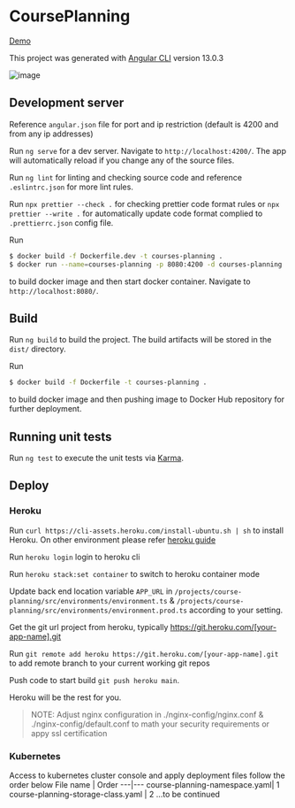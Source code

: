 # CoursePlanning 

[Demo](https://programplanning.herokuapp.com)

This project was generated with [Angular CLI](https://github.com/angular/angular-cli) version 13.0.3

![image](https://user-images.githubusercontent.com/9379521/142751147-f3b026b8-35f7-4214-a1e4-fcf6399f0dbb.png)

## Development server

Reference `angular.json` file for port and ip restriction (default is 4200 and from any ip addresses)

Run `ng serve` for a dev server. Navigate to `http://localhost:4200/`. The app will automatically reload if you change any of the source files.

Run `ng lint` for linting and checking source code and reference `.eslintrc.json` for more lint rules.

Run `npx prettier --check .` for checking prettier code format rules or `npx prettier --write .` for automatically update code format complied to `.prettierrc.json` config file.

Run

```bash
$ docker build -f Dockerfile.dev -t courses-planning .
$ docker run --name=courses-planning -p 8080:4200 -d courses-planning
```

to build docker image and then start docker container. Navigate to `http://localhost:8080/`.

## Build

Run `ng build` to build the project. The build artifacts will be stored in the `dist/` directory.

Run

```bash
$ docker build -f Dockerfile -t courses-planning .
```

to build docker image and then pushing image to Docker Hub repository for further deployment.

## Running unit tests

Run `ng test` to execute the unit tests via [Karma](https://karma-runner.github.io).

## Deploy

### Heroku

Run `curl https://cli-assets.heroku.com/install-ubuntu.sh | sh` to install Heroku. On other environment please refer [heroku guide](https://devcenter.heroku.com/articles/heroku-cli)

Run `heroku login` login to heroku cli

Run `heroku stack:set container` to switch to heroku container mode

Update back end location variable `APP_URL` in `/projects/course-planning/src/environments/environment.ts` & `/projects/course-planning/src/environments/environment.prod.ts` according to your setting.

Get the git url project from heroku, typically https://git.heroku.com/[your-app-name].git

Run `git remote add heroku https://git.heroku.com/[your-app-name].git` to add remote branch to your current working git repos

Push code to start build `git push heroku main`.

Heroku will be the rest for you.

> NOTE: Adjust nginx configuration in ./nginx-config/nginx.conf & ./nginx-config/default.conf to math your security requirements or appy ssl certification

### Kubernetes

Access to kubernetes cluster console and apply deployment files follow the order below
File name | Order
---|---
course-planning-namespace.yaml| 1
course-planning-storage-class.yaml | 2
...to be continued

